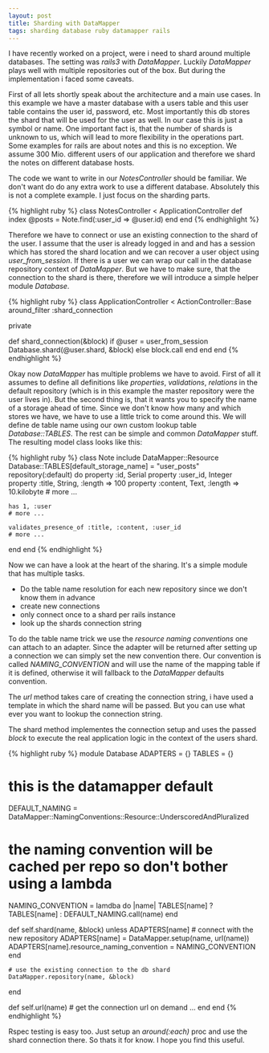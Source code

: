 ```yaml
---
layout: post
title: Sharding with DataMapper
tags: sharding database ruby datamapper rails
---
```


I have recently worked on a project, were i need to shard around multiple databases. The setting was *rails3* with *DataMapper*. Luckily *DataMapper* plays well with multiple repositories out of the box. But during the implementation i faced some caveats. 

First of all lets shortly speak about the architecture and a main use cases. In this example we have a master database with a users table and this user table contains the user id, password, etc. Most importantly this db stores the shard that will be used for the user as well. In our case this is just a symbol or name. One important fact is, that the number of shards is unknown to us, which will lead to more flexibility in the operations part. Some examples for rails are about notes and this is no exception. We assume 300 Mio. different users of our application and therefore we shard the notes on different database hosts.

The code we want to write in our *NotesController* should be familiar. We don't want do do any extra work to use a different database. Absolutely this is not a complete example. I just focus on the sharding parts.

{% highlight ruby %}
class NotesController < ApplicationController
  def index
    @posts = Note.find(:user_id => @user.id)
  end
end
{% endhighlight %}

Therefore we have to connect or use an existing connection to the shard of the user. I assume that the user is already logged in and and has a session which has stored the shard location and we can recover a user object using *user_from_session*. If there is a user we can wrap our call in the database repository context of *DataMapper*. But we have to make sure, that the connection to the shard is there, therefore we will introduce a simple helper module *Database*.

{% highlight ruby %}
class ApplicationController < ActionController::Base
  around_filter :shard_connection

private

  def shard_connection(&block)
    if @user = user_from_session
      Database.shard(@user.shard, &block)
    else
      block.call
    end
  end
end
{% endhighlight %}

Okay now *DataMapper* has multiple problems we have to avoid. First of all it assumes to define all definitions like *properties*, *validations*, *relations* in the default repository (which is in this example the master repository were the user lives in). But the second thing is, that it wants you to specify the name of a storage ahead of time. Since we don't know how many and which stores we have, we have to use a little trick to come around this. We will define de table name using our own custom lookup table *Database::TABLES*. The rest can be simple and common *DataMapper* stuff. The resulting model class looks like this:

{% highlight ruby %}
class Note
  include DataMapper::Resource
  Database::TABLES[default_storage_name] = "user_posts"
  repository(:default) do
    property :id,       Serial
    property :user_id,  Integer
    property :title,    String, :length => 100
    property :content,  Text,   :length => 10.kilobyte
    # more ...
    
    has 1, :user 
    # more ...
    
    validates_presence_of :title, :content, :user_id
    # more ...
  end
end
{% endhighlight %}

Now we can have a look at the heart of the sharing. It's a simple module that has multiple tasks.

- Do the table name resolution for each new repository since we don't know them in advance
- create new connections
- only connect once to a shard per rails instance
- look up the shards connection string

To do the table name trick we use the *resource naming conventions* one can attach to an adapter. Since the adapter will be returned after setting up a connection we can simply set the new convention there. Our convention is called *NAMING_CONVENTION* and will use the name of the mapping table if it is defined,  otherwise it will fallback to the *DataMapper* defaults convention.

The *url* method takes care of creating the connection string, i have used a template in which the shard name will be passed. But you can use what ever you want to lookup the connection string.

The shard method implementes the connection setup and uses the passed *block* to execute the real application logic in the context of the users shard.

{% highlight ruby %}
module Database
  ADAPTERS = {}
  TABLES = {}
  # this is the datamapper default
  DEFAULT_NAMING = DataMapper::NamingConventions::Resource::UnderscoredAndPluralized
  # the naming convention will be cached per repo so don't bother using a lambda
  NAMING_CONVENTION = lamdba do |name|
    TABLES[name] ? TABLES[name] : DEFAULT_NAMING.call(name)
  end
  
  def self.shard(name, &block)
    unless ADAPTERS[name]
      # connect with the new repository
      ADAPTERS[name] = DataMapper.setup(name, url(name))
      ADAPTERS[name].resource_naming_convention = NAMING_CONVENTION
    end
    
    # use the existing connection to the db shard
    DataMapper.repository(name, &block)
  end
  
  def self.url(name)
    # get the connection url on demand ...
  end
end
{% endhighlight %}

Rspec testing is easy too. Just setup an *around(:each)* proc and use the shard connection there. So thats it for know. I hope you find this useful.
